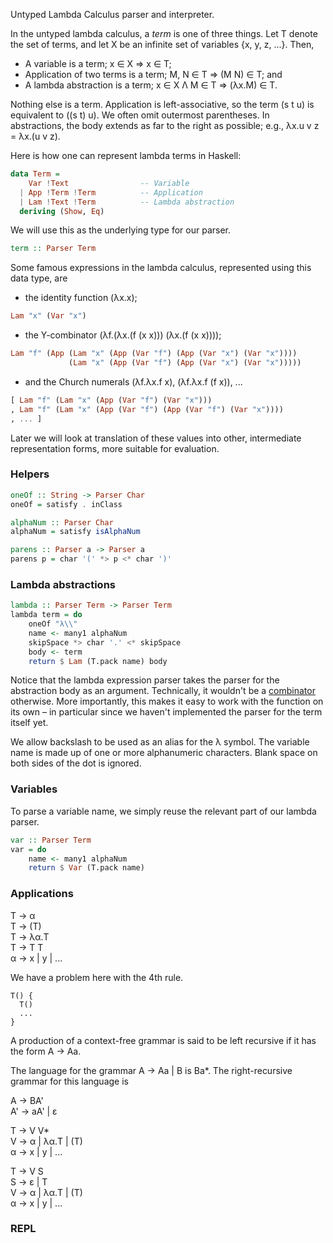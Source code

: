 
Untyped Lambda Calculus parser and interpreter.

In the untyped lambda calculus, a *term* is one of three things. Let T denote the set of terms, and let X be an infinite set of variables {x, y, z, ...}. Then,

* A variable is a term; x ∈ X ⇒ x ∈ T;
* Application of two terms is a term; M, N ∈ T ⇒ (M N) ∈ T; and
* A lambda abstraction is a term; x ∈ X Λ M ∈ T ⇒ (λx.M) ∈ T.

Nothing else is a term. Application is left-associative, so the term (s t u) is equivalent to ((s t) u). We often omit outermost parentheses. In abstractions, the body extends as far to the right as possible; e.g., λx.u v z = λx.(u v z).

Here is how one can represent lambda terms in Haskell:

```haskell
data Term =
    Var !Text                -- Variable
  | App !Term !Term          -- Application
  | Lam !Text !Term          -- Lambda abstraction
  deriving (Show, Eq)
```

We will use this as the underlying type for our parser. 

```haskell
term :: Parser Term
```

Some famous expressions in the lambda calculus, represented using this data type, are 

* the identity function (λx.x);
```haskell
Lam "x" (Var "x")
```
* the Y-combinator (λf.(λx.(f (x x))) (λx.(f (x x)))); 
```haskell
Lam "f" (App (Lam "x" (App (Var "f") (App (Var "x") (Var "x")))) 
             (Lam "x" (App (Var "f") (App (Var "x") (Var "x")))))
```
* and the Church numerals (λf.λx.f x), (λf.λx.f (f x)), ...
```haskell
[ Lam "f" (Lam "x" (App (Var "f") (Var "x")))
, Lam "f" (Lam "x" (App (Var "f") (App (Var "f") (Var "x"))))
, ... ]
```

Later we will look at translation of these values into other, intermediate representation forms, more suitable for evaluation.

### Helpers

```haskell
oneOf :: String -> Parser Char
oneOf = satisfy . inClass

alphaNum :: Parser Char
alphaNum = satisfy isAlphaNum 

parens :: Parser a -> Parser a
parens p = char '(' *> p <* char ')'
```

### Lambda abstractions

```haskell
lambda :: Parser Term -> Parser Term
lambda term = do
    oneOf "λ\\"
    name <- many1 alphaNum
    skipSpace *> char '.' <* skipSpace 
    body <- term
    return $ Lam (T.pack name) body
```

Notice that the lambda expression parser takes the parser for the abstraction body as an argument. Technically, it wouldn't be a [combinator](https://wiki.haskell.org/Combinator) otherwise. More importantly, this makes it easy to work with the function on its own &ndash; in particular since we haven't implemented the parser for the term itself yet.

We allow backslash to be used as an alias for the λ symbol. The variable name is made up of one or more alphanumeric characters. Blank space on both sides of the dot is ignored.

### Variables

To parse a variable name, we simply reuse the relevant part of our lambda parser.

```haskell
var :: Parser Term
var = do
    name <- many1 alphaNum
    return $ Var (T.pack name)
```

### Applications

T → α      <br />
T → (T)    <br />
T → λα.T   <br />
T → T T    <br />
α → x | y | ... <br />

We have a problem here with the 4th rule.

```
T() {
  T()
  ...
}
```

A production of a context-free grammar is said to be left recursive if it has the form A → Aa. 

The language for the grammar A → Aa | B is Ba*. The right-recursive grammar for this language is

A  → BA' <br />
A' → aA' | ε <br />



T → V V*            <br />
V → α | λα.T | (T)  <br />
α → x | y | ...     <br />



T → V S             <br />
S → ε | T           <br />
V → α | λα.T | (T)  <br />
α → x | y | ...     <br />

### REPL

<!-- https://en.wikipedia.org/wiki/De_Bruijn_index -->
